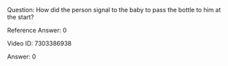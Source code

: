 Question: How did the person signal to the baby to pass the bottle to him at the start?

Reference Answer: 0

Video ID: 7303386938

Answer: 0

